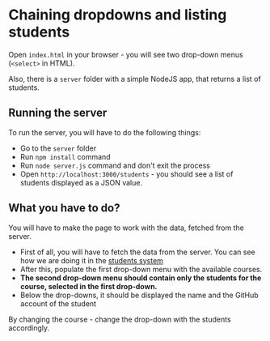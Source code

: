# Chaining dropdowns and listing students

Open `index.html` in your browser - you will see two drop-down menus (`<select>` in HTML).

Also, there is a `server` folder with a simple NodeJS app, that returns a list of students.

## Running the server

To run the server, you will have to do the following things:

* Go to the `server` folder
* Run `npm install` command
* Run `node server.js` command and don't exit the process
* Open `http://localhost:3000/students` - you should see a list of students displayed as a JSON value.

## What you have to do?

You will have to make the page to work with the data, fetched from the server.

* First of all, you will have to fetch the data from the server. You can see how we are doing it in the [students system](https://github.com/HackBulgaria/Frontend-JavaScript-1/blob/master/week1/students-system/client/app.js#L6)
* After this, populate the first drop-down menu with the available courses.
* __The second drop-down menu should contain only the students for the course, selected in the first drop-down.__
* Below the drop-downs, it should be displayed the name and the GitHub account of the student

By changing the course - change the drop-down with the students accordingly.

